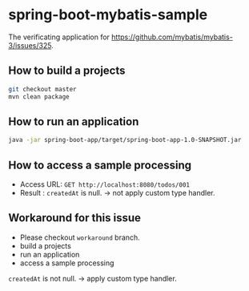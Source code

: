 # spring-boot-mybatis-sample

The verificating application for https://github.com/mybatis/mybatis-3/issues/325.

## How to build a projects

```bash
git checkout master
mvn clean package
```

## How to run an application

```bash
java -jar spring-boot-app/target/spring-boot-app-1.0-SNAPSHOT.jar
```

## How to access a sample processing

* Access URL: `GET http://localhost:8080/todos/001`
* Result : `createdAt` is null. -> not apply custom type handler.

## Workaround for this issue

* Please checkout `workaround` branch.
* build a projects
* run an application
* access a sample processing

`createdAt` is not null. -> apply custom type handler.

